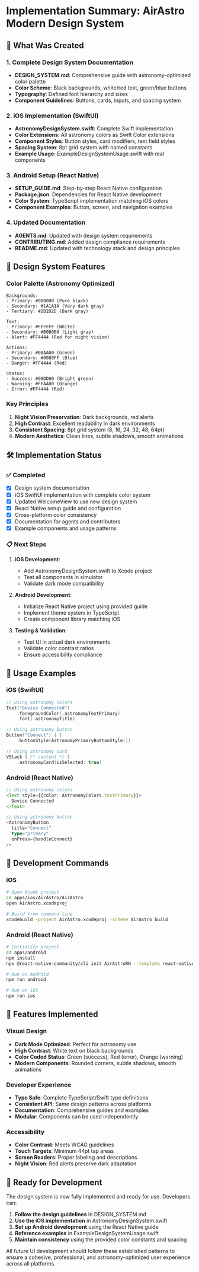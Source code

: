 # Implementation Summary: AirAstro Modern Design System

## 🎨 What Was Created

### 1. Complete Design System Documentation

- **DESIGN_SYSTEM.md**: Comprehensive guide with astronomy-optimized color palette
- **Color Scheme**: Black backgrounds, white/red text, green/blue buttons
- **Typography**: Defined font hierarchy and sizes
- **Component Guidelines**: Buttons, cards, inputs, and spacing system

### 2. iOS Implementation (SwiftUI)

- **AstronomyDesignSystem.swift**: Complete Swift implementation
- **Color Extensions**: All astronomy colors as Swift Color extensions
- **Component Styles**: Button styles, card modifiers, text field styles
- **Spacing System**: 8pt grid system with named constants
- **Example Usage**: ExampleDesignSystemUsage.swift with real components

### 3. Android Setup (React Native)

- **SETUP_GUIDE.md**: Step-by-step React Native configuration
- **Package.json**: Dependencies for React Native development
- **Color System**: TypeScript implementation matching iOS colors
- **Component Examples**: Button, screen, and navigation examples

### 4. Updated Documentation

- **AGENTS.md**: Updated with design system requirements
- **CONTRIBUTING.md**: Added design compliance requirements
- **README.md**: Updated with technology stack and design principles

## 🌌 Design System Features

### Color Palette (Astronomy Optimized)

```
Backgrounds:
- Primary: #000000 (Pure black)
- Secondary: #1A1A1A (Very dark gray)
- Tertiary: #2D2D2D (Dark gray)

Text:
- Primary: #FFFFFF (White)
- Secondary: #B0B0B0 (Light gray)
- Alert: #FF4444 (Red for night vision)

Actions:
- Primary: #00AA00 (Green)
- Secondary: #0080FF (Blue)
- Danger: #FF4444 (Red)

Status:
- Success: #00DD00 (Bright green)
- Warning: #FFAA00 (Orange)
- Error: #FF4444 (Red)
```

### Key Principles

1. **Night Vision Preservation**: Dark backgrounds, red alerts
2. **High Contrast**: Excellent readability in dark environments
3. **Consistent Spacing**: 8pt grid system (8, 16, 24, 32, 48, 64pt)
4. **Modern Aesthetics**: Clean lines, subtle shadows, smooth animations

## 🛠 Implementation Status

### ✅ Completed

- [x] Design system documentation
- [x] iOS SwiftUI implementation with complete color system
- [x] Updated WelcomeView to use new design system
- [x] React Native setup guide and configuration
- [x] Cross-platform color consistency
- [x] Documentation for agents and contributors
- [x] Example components and usage patterns

### 📋 Next Steps

1. **iOS Development**:

   - Add AstronomyDesignSystem.swift to Xcode project
   - Test all components in simulator
   - Validate dark mode compatibility

2. **Android Development**:

   - Initialize React Native project using provided guide
   - Implement theme system in TypeScript
   - Create component library matching iOS

3. **Testing & Validation**:
   - Test UI in actual dark environments
   - Validate color contrast ratios
   - Ensure accessibility compliance

## 🎯 Usage Examples

### iOS (SwiftUI)

```swift
// Using astronomy colors
Text("Device Connected")
    .foregroundColor(.astronomyTextPrimary)
    .font(.astronomyTitle)

// Using astronomy button
Button("Connect") { }
    .buttonStyle(AstronomyPrimaryButtonStyle())

// Using astronomy card
VStack { /* content */ }
    .astronomyCard(isSelected: true)
```

### Android (React Native)

```typescript
// Using astronomy colors
<Text style={{color: AstronomyColors.textPrimary}}>
  Device Connected
</Text>

// Using astronomy button
<AstronomyButton
  title="Connect"
  type="primary"
  onPress={handleConnect}
/>
```

## 🔧 Development Commands

### iOS

```bash
# Open Xcode project
cd apps/ios/AirAstro/AirAstro
open AirAstro.xcodeproj

# Build from command line
xcodebuild -project AirAstro.xcodeproj -scheme AirAstro build
```

### Android (React Native)

```bash
# Initialize project
cd apps/android
npm install
npx @react-native-community/cli init AirAstroRN --template react-native-template-typescript

# Run on Android
npm run android

# Run on iOS
npm run ios
```

## 📱 Features Implemented

### Visual Design

- **Dark Mode Optimized**: Perfect for astronomy use
- **High Contrast**: White text on black backgrounds
- **Color Coded Status**: Green (success), Red (error), Orange (warning)
- **Modern Components**: Rounded corners, subtle shadows, smooth animations

### Developer Experience

- **Type Safe**: Complete TypeScript/Swift type definitions
- **Consistent API**: Same design patterns across platforms
- **Documentation**: Comprehensive guides and examples
- **Modular**: Components can be used independently

### Accessibility

- **Color Contrast**: Meets WCAG guidelines
- **Touch Targets**: Minimum 44pt tap areas
- **Screen Readers**: Proper labeling and descriptions
- **Night Vision**: Red alerts preserve dark adaptation

## 🚀 Ready for Development

The design system is now fully implemented and ready for use. Developers can:

1. **Follow the design guidelines** in DESIGN_SYSTEM.md
2. **Use the iOS implementation** in AstronomyDesignSystem.swift
3. **Set up Android development** using the React Native guide
4. **Reference examples** in ExampleDesignSystemUsage.swift
5. **Maintain consistency** using the provided color constants and spacing

All future UI development should follow these established patterns to ensure a cohesive, professional, and astronomy-optimized user experience across all platforms.
